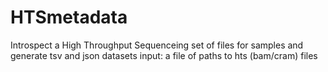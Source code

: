 # HTSmetadata
Introspect a High Throughput Sequenceing set of files for samples and generate tsv and json datasets 
input: a file of paths to hts (bam/cram) files
